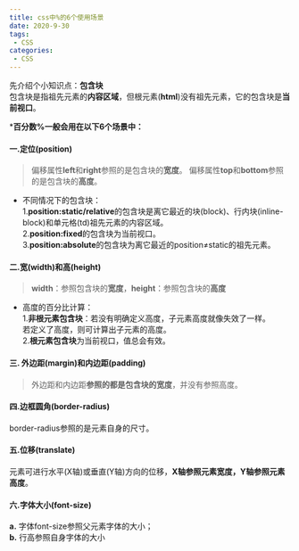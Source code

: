 ```yaml
---
title: css中%的6个使用场景
date: 2020-9-30
tags:
 - CSS
categories: 
 - CSS
---
```


先介绍个小知识点：**包含块**  
包含块是指祖先元素的**内容区域**，但根元素(**html**)没有祖先元素，它的包含块是**当前视口**。

*******百分数**%一般会用在以下6个场景中：****
#### 一.定位(position)
> 偏移属性**left**和**right**参照的是包含块的**宽度**。
> 偏移属性**top**和**bottom**参照的是包含块的**高度**。

- 不同情况下的包含块：  
1.**position:static/relative**的包含块是离它最近的块(block)、行内块(inline-block)和单元格(td)祖先元素的内容区域。  
2.**position:fixed**的包含块为当前视口。  
3.**position:absolute**的包含块为离它最近的position≠static的祖先元素。

#### 二.宽(width)和高(height)
> **width**：参照包含块的**宽度**，**height**：参照包含块的**高度**

- 高度的百分比计算：   
1.**非根元素包含块**：若没有明确定义高度，子元素高度就像失效了一样。  
若定义了高度，则可计算出子元素的高度。  
2.**根元素包含块**为当前视口，值总会有效。

#### 三. 外边距(margin)和内边距(padding)
> 外边距和内边距**参照的都是包含块的宽度**，并没有参照高度。

#### 四.边框圆角(border-radius)
border-radius参照的是元素自身的尺寸。

#### 五.位移(translate)  
元素可进行水平(X轴)或垂直(Y轴)方向的位移，**X轴参照元素宽度，Y轴参照元素高度**。

#### 六.字体大小(font-size)
**a.** 字体font-size参照父元素字体的大小；  
 **b.** 行高参照自身字体的大小

